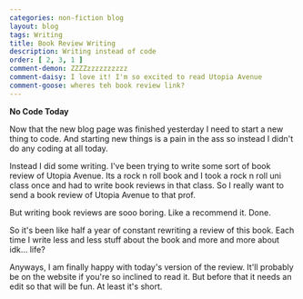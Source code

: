 ```yaml
---
categories: non-fiction blog
layout: blog
tags: Writing
title: Book Review Writing
description: Writing instead of code
order: [ 2, 3, 1 ]
comment-demon: ZZZZzzzzzzzzzz
comment-daisy: I love it! I'm so excited to read Utopia Avenue
comment-goose: wheres teh book review link?
---
```


**No Code Today**

Now that the new blog page was finished yesterday I need to start a new thing to code. And starting new things is a pain in the ass so instead I didn't do any coding at all today.

Instead I did some writing. I've been trying to write some sort of book review of Utopia Avenue. Its a rock n roll book and I took a rock n roll uni class once and had to write book reviews in that class. So I really want to send a book review of Utopia Avenue to that prof. 

But writing book reviews are sooo boring. Like a recommend it. Done.

So it's been like half a year of constant rewriting a review of this book. Each time I write less and less stuff about the book and more and more about idk... life?

Anyways, I am finally happy with today's version of the review. It'll probably be on the website if you're so inclined to read it. But before that it needs an edit so that will be fun. At least it's short.